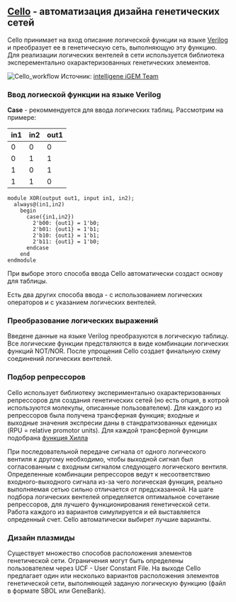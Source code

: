 
## [Cello](http://cellocad.org/index.html) - автоматизация дизайна генетических сетей

Cello принимает на вход описание логической функции на языке [Verilog](https://ru.wikipedia.org/wiki/Verilog) и преобразует ее в генетическую
сеть, выполняющую эту функцию. Для реализации логических вентелей в сети используется библиотека эксперементально охарактеризованных 
генетических элементов. 

![Cello_workflow](https://github.com/a-greshnova/Notes/blob/master/SBWS2018/Cello/Cello_simple.png)
Источник: [intelligene iGEM Team](http://2016.igem.org/Team:EPFL/Software_CELLO)

### Ввод логиеской функции на языке Verilog

**Case** - рекоммендуется для ввода логических таблиц. Рассмотрим на примере:

in1 | in2 | out1
--- | --- | ----
0   | 0   | 0
0   | 1   | 1
1   | 0   | 1
1   | 1   | 0

```
module XOR(output out1, input in1, in2);
  always@(in1,in2)
    begin
      case({in1,in2})
        2'b00: {out1} = 1'b0;
        2'b01: {out1} = 1'b1;
        2'b10: {out1} = 1'b1;
        2'b11: {out1} = 1'b0;
      endcase
    end
endmodule
```

При выборе этого способа ввода Cello автоматически создаст основу для таблицы.

Есть два других способа ввода - с использованием логических операторов и с указанием логических вентелей.

### Преобразование логических выражений

Введене данные на языке Verilog преобразуются в логическую таблицу. Все логические функции предствляются в виде комбинации логических функций NOT/NOR. После упрощения Cello создает финальную схему соединений логических вентелей.

### Подбор репрессоров

Cello использует библиотеку экспериментально охарактеризованных репрессоров для создания генетических сетей (но есть опция, в котрой используются молекулы, описанные пользователем). Для каждого из репрессоров была получена трансферная функция; входные и выходные значения экспресии даны в стандратизованных еденицах (RPU = relative promotor units). Для каждой трансферной функции подобрана [функция Хилла](https://en.wikipedia.org/wiki/Hill_equation_(biochemistry))  

При последовательной передаче сигнала от одного логического вентиля к другому необходимо, чтобы выходной сигнал был согласованным с входным сигналом следующего логического вентиля. Определенные комбинации репрессоров ведут к несоответствию входного-выходного сигнала из-за чего логическая функция, реально выполняемая сетью сильно отличается от предсказанной. На шаге подбора логических вентелей определяется оптимальное сочетание репрессоров, для лучшего функционирования генетической сети. Работа каждого из вариантов симулируется и ей выставляется опреденный счет. Cello автоматически выбирет лучшие варианты. 

### Дизайн плазмиды

Существует множество способов расположения элементов генетической сети. Ограничения могут быть определены пользователем через UCF - User Constant File. На выходе Cello предлагает один или несколько вариантов расположения элементов генетической сети, выполняющей заданую логическую функцию (файл в формате SBOL или GeneBank).
